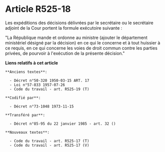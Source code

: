 # Article R525-18

Les expéditions des décisions délivrées par le secrétaire ou le secrétaire adjoint de la Cour portent la formule exécutoire
suivante :

"La République mande et ordonne au ministre (ajouter le département ministériel désigné par la décision) en ce qui le
concerne et à tout huissier à ce requis, en ce qui concerne les voies de droit commun contre les parties privées, de pourvoir
à l'exécution de la présente décision."

**Liens relatifs à cet article**

	**Anciens textes**:

	  - Décret n°50-320 1950-03-15 ART. 17
	  - Loi n°57-833 1957-07-26
	  - Code du travail - art. R525-19 (T)

	**Codifié par**:

	  - Décret n°73-1048 1973-11-15

	**Transféré par**:

	  - Décret n°85-95 du 22 janvier 1985 - art. 32 ()

	**Nouveaux textes**:

	  - Code du travail - art. R525-17 (T)
	  - Code du travail - art. R525-17 (V)
